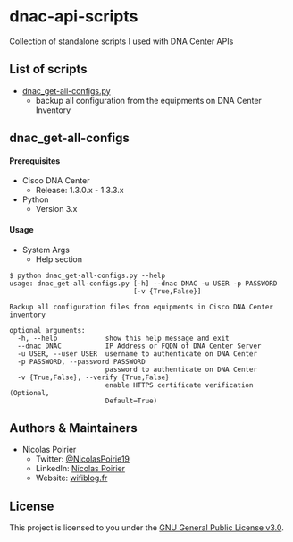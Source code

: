 # dnac-api-scripts
Collection of standalone scripts I used with DNA Center APIs

## List of scripts

* [dnac_get-all-configs.py](https://github.com/nicolas-poirier/dnac-api-scripts/blob/master/README.md#dnac_get-all-configs)
  * backup all configuration from the equipments on DNA Center Inventory

## dnac_get-all-configs

#### Prerequisites
* Cisco DNA Center
  * Release: 1.3.0.x - 1.3.3.x
* Python
  * Version 3.x

#### Usage
- System Args
  * Help section
```
$ python dnac_get-all-configs.py --help
usage: dnac_get-all-configs.py [-h] --dnac DNAC -u USER -p PASSWORD
                               [-v {True,False}]

Backup all configuration files from equipments in Cisco DNA Center inventory

optional arguments:
  -h, --help            show this help message and exit
  --dnac DNAC           IP Address or FQDN of DNA Center Server
  -u USER, --user USER  username to authenticate on DNA Center
  -p PASSWORD, --password PASSWORD
                        password to authenticate on DNA Center
  -v {True,False}, --verify {True,False}
                        enable HTTPS certificate verification (Optional,
                        Default=True)
```

## Authors & Maintainers

* Nicolas Poirier
  * Twitter: [@NicolasPoirie19](https://twitter.com/NicolasPoirie19)
  * LinkedIn: [Nicolas Poirier](https://www.linkedin.com/in/nicolas-poirier-fr)
  * Website: [wifiblog.fr](https://wifiblog.fr)

## License

This project is licensed to you under the [GNU General Public License v3.0](./LICENSE).

